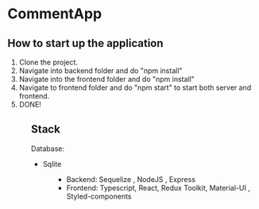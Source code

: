 # CommentApp

## How to start up the application
<ol>
  <li> Clone the project.
    <li> Navigate into backend folder and do "npm install"
      <li> Navigate into the frontend folder and do "npm install"
        <li> Navigate to frontend folder and do "npm start" to start both server and frontend.
          <li> DONE!
<ol>
  
  
## Stack
  
  Database: 
  <ul>
  <li> Sqlite
    <ul>
      
  <ul>
    <li> Backend: Sequelize , NodeJS , Express
    <li> Frontend: Typescript, React, Redux Toolkit, Material-UI , Styled-components
  <ul>
